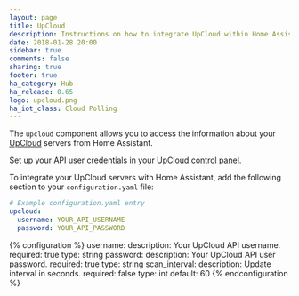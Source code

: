 ```yaml
---
layout: page
title: UpCloud
description: Instructions on how to integrate UpCloud within Home Assistant.
date: 2018-01-28 20:00
sidebar: true
comments: false
sharing: true
footer: true
ha_category: Hub
ha_release: 0.65
logo: upcloud.png
ha_iot_class: Cloud Polling
---
```



The `upcloud` component allows you to access the information about your [UpCloud](https://www.upcloud.com/) servers from Home Assistant.

Set up your API user credentials in your [UpCloud control panel](https://my.upcloud.com/).

To integrate your UpCloud servers with Home Assistant, add the following section to your `configuration.yaml` file:

```yaml
# Example configuration.yaml entry
upcloud:
  username: YOUR_API_USERNAME
  password: YOUR_API_PASSWORD
```

{% configuration %}
username:
  description: Your UpCloud API username.
  required: true
  type: string
password:
  description: Your UpCloud API user password.
  required: true
  type: string
scan_interval:
  description: Update interval in seconds.
  required: false
  type: int
  default: 60
{% endconfiguration %}
